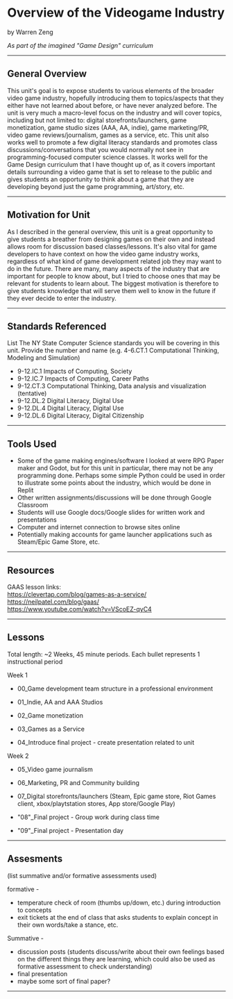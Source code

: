 # Overview of the Videogame Industry
by Warren Zeng

*As part of the imagined "Game Design" curriculum*

-----

## General Overview
This unit's goal is to expose students to various elements of the broader video game industry, hopefully introducing them to topics/aspects that they either have not learned about before, or have never analyzed before. The unit is very much a macro-level focus on the industry and will cover topics, including but not limited to: digital storefronts/launchers, game monetization, game studio sizes (AAA, AA, indie), game marketing/PR, video game reviews/journalism, games as a service, etc. This unit also works well to promote a few digital literacy standards and promotes class discussions/conversations that you would normally not see in programming-focused computer science classes. It works well for the Game Design curriculum that I have thought up of, as it covers important details surrounding a video game that is set to release to the public and gives students an opportunity to think about a game that they are developing beyond just the game programming, art/story, etc.


---

## Motivation for Unit
As I described in the general overview, this unit is a great opportunity to give students a breather from designing games on their own and instead allows room for discussion based classes/lessons. It's also vital for game developers to have context on how the video game industry works, regardless of what kind of game development related job they may want to do in the future. There are many, many aspects of the industry that are important for people to know about, but I tried to choose ones that may be relevant for students to learn about. The biggest motivation is therefore to give students knowledge that will serve them well to know in the future if they ever decide to enter the industry.


---

## Standards Referenced
List The NY State Computer Science standards you will be covering in this unit. Provide the number and name (e.g. 4-6.CT.1 Computational Thinking, Modeling and Simulation)

- 9-12.IC.1 Impacts of Computing, Society  
- 9-12.IC.7 Impacts of Computing, Career Paths  
- 9-12.CT.3 Computational Thinking, Data analysis and visualization (tentative)  
- 9-12.DL.2 Digital Literacy, Digital Use  
- 9-12.DL.4 Digital Literacy, Digital Use  
- 9-12.DL.6 Digital Literacy, Digital Citizenship  


---

## Tools Used

- Some of the game making engines/software I looked at were RPG Paper maker and Godot, but for this unit in particular, there may not be any programming done. 
Perhaps some simple Python could be used in order to illustrate some points about the industry, which would be done in Replit
- Other written assignments/discussions will be done through Google Classroom
- Students will use Google docs/Google slides for written work and presentations
- Computer and internet connection to browse sites online
- Potentially making accounts for game launcher applications such as Steam/Epic Game Store, etc.


---

## Resources


GAAS lesson links:  
https://clevertap.com/blog/games-as-a-service/  
https://neilpatel.com/blog/gaas/  
https://www.youtube.com/watch?v=VScoEZ-qyC4  


---

## Lessons
Total length: ~2 Weeks, 45 minute periods. Each bullet represents 1 instructional period

Week 1

- 00_Game development team structure in a professional environment 

- 01_Indie, AA and AAA Studios

- 02_Game monetization
  
- 03_Games as a Service 

- 04_Introduce final project - create presentation related to unit 
  
Week 2

- 05_Video game journalism
   
- 06_Marketing, PR and Community building 

- 07_Digital storefronts/launchers (Steam, Epic game store, Riot Games client, xbox/playtstation stores, App store/Google Play)

- "08"_Final project - Group work during class time 

- "09"_Final project - Presentation day 


---

## Assesments
(list summative and/or formative assessments used)

formative - 
- temperature check of room (thumbs up/down, etc.) during introduction to concepts
- exit tickets at the end of class that asks students to explain concept in their own words/take a stance, etc.


Summative - 
- discussion posts (students discuss/write about their own feelings based on the different things they are learning, which could also be used as formative assessment to check understanding)
- final presentation  
- maybe some sort of final paper?


---
